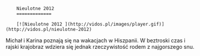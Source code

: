 
        Nieulotne 2012 
        =============
        
        [![Nieulotne 2012 ](http://vidos.pl/images/player.gif)](http://vidos.pl/nieulotne-2012)
        
        
 Michał i Karina poznają się na wakacjach w Hiszpanii. W beztroski czas i rajski krajobraz wdziera się jednak rzeczywistość rodem z najgorszego snu.
    
